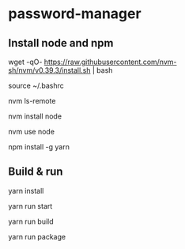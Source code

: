 # password-manager

## Install node and npm

wget -qO- https://raw.githubusercontent.com/nvm-sh/nvm/v0.39.3/install.sh | bash

source ~/.bashrc

nvm ls-remote

nvm install node

nvm use node

npm install -g yarn

## Build & run

yarn install

yarn run start

yarn run build

yarn run package